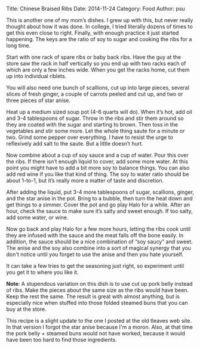 Title: Chinese Braised Ribs
Date: 2014-11-24
Category: Food
Author: psu

This is another one of my mom’s dishes. I grew up with this, but never really thought about how it was done. In college, I tried literally dozens of times to get this even close to right. Finally, with enough practice it just started happening. The keys are the ratio of soy to sugar and cooking the ribs for a long time.

Start with one rack of spare ribs or baby back ribs. Have the guy at the store saw the rack in half vertically so you end up with two racks each of which are only a few inches wide. When you get the racks home, cut them up into individual riblets.

You will also need one bunch of scallions, cut up into large pieces, several slices of fresh ginger,  a couple of carrots peeled and cut up, and two or three pieces of star anise.

Heat up a medium sized soup pot (4-6 quarts will do). When it’s hot, add oil and 3-4 tablespoons of sugar. Throw in the ribs and stir them around so they are coated with the sugar and starting to brown. Then toss in the vegetables and stir some more. Let the whole thing saute for a minute or two. Grind some pepper over everything. I have to resist the urge to reflexively add salt to the saute. But a little doesn’t hurt.

Now combine about a cup of soy sauce and a cup of water. Pour this over the ribs. If there isn’t enough liquid to cover, add some more water. At this point you might have to add a bit more soy to balance things. You can also add red wine if you like that kind of thing. The soy to water ratio should be about 1-to-1, but it’s really more a matter of taste and discretion.

After adding the liquid, put 3-4 more tablespoons of sugar, scallions, ginger, and the star anise in the pot. Bring to a bubble, then turn the heat down and get things to a simmer. Cover the pot and go play Halo for a while. After an hour, check the sauce to make sure it’s salty and sweet enough. If too salty, add some water, or wine.

Now go back and play Halo for a few more hours, letting the ribs cook until they are infused with the sauce and the meat falls off the bone easily. In addition, the sauce should be a nice combination of “soy saucy” and sweet. The anise and the soy also combine into a sort of magical synergy that you don't notice until you forget to use the anise and then you hate yourself.

It can take a few tries to get the seasoning just right, so experiment until you get it to where you like it.

**Note**: A stupendous variation on this dish is to use cut up pork belly instead of ribs. Make the pieces about the same size as the ribs would have been. Keep the rest the same. The result is great with almost anything, but is especially nice when stuffed into those folded steamed buns that you can buy at the store.

This recipe is a slight update to the one I posted at the old tleaves web site. In that version I forgot the star anise because I'm a moron. Also, at that time the pork belly + steamed buns would not have worked, because it would have been too hard to find those ingredients.


